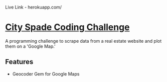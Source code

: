 Live Link - herokuapp.com/

# [City Spade Coding Challenge](https://cityspade.herokuapp.com)

A programming challenge to scrape data from a real estate website and plot them on a 'Google Map.'

## Features
- Geocoder Gem for Google Maps
